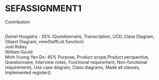 # SEFASSIGNMENT1

Contribution <br><br>

Daniel Hoogstra - 25% (Questionnaire, Transcription, UCD, Class Diagram, Object Diagram, viewStaffList function)<br>
Joel Ridley<br>
William Gould<br>
Minh Vuong Yen Do: 45% Purpose, Product scope,Product perspective, Questionnaire, Interview notes, Functional requirement, Non-functional requirements, Use case diagram, Class diagrams, Made all classes, Implemented register()
